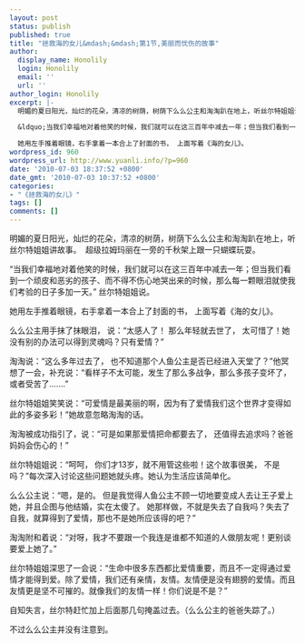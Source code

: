 ```yaml
---
layout: post
status: publish
published: true
title: "拯救海的女儿&mdash;&mdash;第1节,美丽而忧伤的故事"
author:
  display_name: Honolily
  login: Honolily
  email: ''
  url: ''
author_login: Honolily
excerpt: |-
  明媚的夏日阳光，灿烂的花朵，清凉的树荫，树荫下么么公主和淘淘趴在地上，听丝尔特姐姐讲故事。&nbsp; 超级拉姆玛丽在一旁的千秋架上跟一只蝴蝶玩耍。

  &ldquo;当我们幸福地对着他笑的时候，我们就可以在这三百年中减去一年；但当我们看到一个顽皮和恶劣的孩子、而不得不伤心地哭出来的时候，那么每一颗眼泪就使我们考验的日子多加一天。&rdquo; 丝尔特姐姐说。

  她用左手推着眼镜，右手拿着一本合上了封面的书， 上面写着《海的女儿》。
wordpress_id: 960
wordpress_url: http://www.yuanli.info/?p=960
date: '2010-07-03 18:37:52 +0800'
date_gmt: '2010-07-03 10:37:52 +0800'
categories:
- "《拯救海的女儿》"
tags: []
comments: []
---
```

<p>明媚的夏日阳光，灿烂的花朵，清凉的树荫，树荫下么么公主和淘淘趴在地上，听丝尔特姐姐讲故事。&nbsp; 超级拉姆玛丽在一旁的千秋架上跟一只蝴蝶玩耍。</p>
<p>&ldquo;当我们幸福地对着他笑的时候，我们就可以在这三百年中减去一年；但当我们看到一个顽皮和恶劣的孩子、而不得不伤心地哭出来的时候，那么每一颗眼泪就使我们考验的日子多加一天。&rdquo; 丝尔特姐姐说。</p>
<p>她用左手推着眼镜，右手拿着一本合上了封面的书， 上面写着《海的女儿》。<a id="more"></a><a id="more-960"></a></p>
<p>么么公主用手抹了抹眼泪， 说：&ldquo;太感人了！ 那么年轻就去世了， 太可惜了！她没有别的办法可以得到灵魂吗？只有爱情？&rdquo;</p>
<p>淘淘说：&ldquo;这么多年过去了， 也不知道那个人鱼公主是否已经进入天堂了？&rdquo;他冥想了一会，补充说：&ldquo;看样子不太可能，发生了那么多战争，那么多孩子变坏了，或者受苦了.......&rdquo;</p>
<p>丝尔特姐姐笑笑说：&ldquo;可爱情是最美丽的啊，因为有了爱情我们这个世界才变得如此的多姿多彩！&rdquo;她故意忽略淘淘的话。</p>
<p>淘淘被成功指引了，说：&ldquo;可是如果那爱情把命都要去了， 还值得去追求吗？爸爸妈妈会伤心的！&rdquo;</p>
<p>丝尔特姐姐说：&ldquo;呵呵， 你们才13岁，就不用管这些啦！这个故事很美， 不是吗？&rdquo;每次深入讨论这些问题她就头疼。她认为生活应该简单化。</p>
<p>么么公主说：&ldquo;嗯，是的。 但是我觉得人鱼公主不顾一切地要变成人去让王子爱上她，并且企图与他结婚，实在太傻了。 她那样做，不就是失去了自我吗？失去了自我，就算得到了爱情，那也不是她所应该得的吧？&rdquo;</p>
<p>淘淘附和着说：&ldquo;对呀，我才不要跟一个我连是谁都不知道的人做朋友呢！更别谈要爱上她了。&rdquo;</p>
<p>丝尔特姐姐深思了一会说：&ldquo;生命中很多东西都比爱情重要，而且不一定得通过爱情才能得到爱。除了爱情，我们还有亲情，友情。友情便是没有翅膀的爱情。而且友情更是坚不可摧的。就像我们的友情一样！你们说是不是？&rdquo;</p>
<p>自知失言，丝尔特赶忙加上后面那几句掩盖过去。（么么公主的爸爸失踪了。）</p>
<p>不过么么公主并没有注意到。</p>
